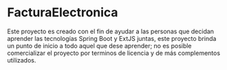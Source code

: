 # FacturaElectronica
Este proyecto es creado con el fin de ayudar a las personas que decidan aprender las tecnologías Spring Boot y ExtJS juntas, este proyecto brinda un punto de inicio a todo aquel que dese aprender; no es posible comercializar el proyecto por terminos de licencia y de más complementos utilizados.
